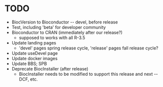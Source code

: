 # TODO

- BiocVersion to Bioconductor -- devel, before release
- Test, including 'beta' for developer community
- Bioconductor to CRAN (immediately after our release?)
  - supposed to works with all R-3.5
- Update landing pages
  - 'devel' pages spring release cycle, 'release' pages fall release cycle?
- Update useDevel page
- Update docker images
- Update BBS; SPB
- Deprecate BiocInstaller (after release)
  - BiocInstaller needs to be modified to support this release and
    next -- DCF, etc.
